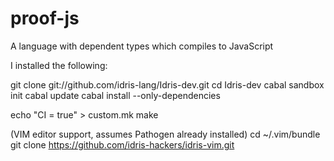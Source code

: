 # proof-js
A language with dependent types which compiles to JavaScript


I installed the following:

git clone git://github.com/idris-lang/Idris-dev.git
cd Idris-dev
cabal sandbox init
cabal update
cabal install --only-dependencies

echo "CI = true" > custom.mk
make

(VIM editor support, assumes Pathogen already installed)
cd ~/.vim/bundle
git clone https://github.com/idris-hackers/idris-vim.git
